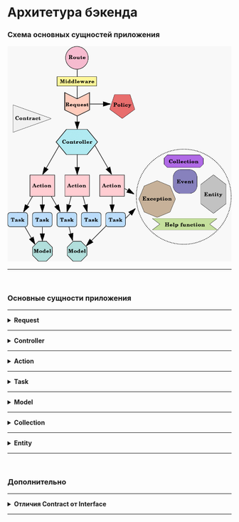 # Архитетура бэкенда



### Схема основных сущностей приложения
![alt text](/assets/scheme.jpg)



***
<br>



### Основные сущности приложения
***
<details>
<summary><b>Request</b></summary>
<br>

*Request* является воплощением запроса от пользователя к серверу. 

#### Правила:
- **Должен** содержать валидацию данных, поступающих в контроллер.
- **Может** содержать проверку правовых политик.
- **Только** Request может валидировать входные данные.
- *Request* **не может** использовать другой *Request*.
- *Request* **не может** реализовывать *Contract*.
</details>


***
<details>
<summary><b>Controller</b></summary>
<br>

*Controller* отделяет бизнес логику от валидации данных и манипуляций с запросами.

#### Правила:
- *Controller* **обязан** использовать кастомный *Request* для **каждого** своего метода.
- *Controller* **должен** уметь:
    - получить **отвалидированные** данные из *Request*
    - передать эти данные в *Action*
    - получить ответ от *Action*
    - составить и вернуть ответ 
- *Controller* **не знает ничего** о сущностях, до которых не может дотянуться (```схема```), и использовать их, соответственно, не может.
- **Каждый** метод контроллера может вызывать **только один** *Action*.
- *Controller* **не может** использовать другой *Controller*.
- *Controller* **не может** реализовывать *Contract*.
</details>


***
<details>
<summary><b>Action</b></summary>
<br>

*Action* - это точка входа в бизнес логику приложения. *Action* представляет собой действие в приложении и по совокупности этих действий можно определить, что делает приложение.

#### Правила:
- *Action* состоит **только из одного публичного статического метода** ```run()```.
- *Action* **не может** поднимать вверх по схеме сущности, которыми может пользоваться.
- *Action* **может** использовать сколько угодно: 
    - *Task*
    - *Exception*
    - *Event*
    - *Collection*
    - *Entity*
    - *Help functions*
    - *Model* (**не желательно**)
- *Action* **не может** использовать другой *Action*.
- *Action* **не может** реализовывать *Contract*.
</details>


***
<details>
<summary><b>Task</b></summary>
<br>

*Task* - сущность, инкапсулирующая выполнение определенной задачи.

#### Правила:
- состоит **только из одного публичного статического метода** ```run()```
- *Task* **может** использовать сколько угодно: 
    - *Exception*
    - *Event*
    - *Collection*
    - *Help functions*
    - *Model*
- *Task* **не может** использовать другой *Task*.
- *Task* **не может** реализовывать *Contract*.
</details>


***
<details>
<summary><b>Model</b></summary>
<br>

*Model* - модель Laravel.

#### Правила:
- *Model* **может** использовать **свой** *Collection*.
- *Model* **может** реализовывать *Contract*.
- *Model* **может** использовать другую *Model*.
- *Model* **может** использовать трейты для шэринга скоупами.
</details>


***
<details>
<summary><b>Collection</b></summary>
<br>

*Collection* инкапсулирует чейнинг EloquentCollection для конкретной модели.

#### Правила:
- *Collection* **может** использовать *Model*.
- *Collection* **может** использовать *Entity*.
- *Collection* **может** использовать другую *Collection*.
- *Collection* **может** реализовывать *Contract*.
- *Collection* **не может** использовать другие сущности.
</details>


***
<details>
<summary><b>Entity</b></summary>
<br>

*Entity* - сущность, которая реализует конкретную задачу с использованием преимуществ ООП (сохранение состояния, наследование, инкапсуляция и т.д.), но при этом не нуждается в использовании `EloquentBuilder` как *Model*.

Большая задача может решаться целым _`namespace`'ом_, состоящим из *Entity* разного назначения: классы, классы-мэнеджеры, абстрактные классы, контракты.

#### Правила:
- *Entity* **может** использовать сколько угодно: 
    - *Task*
    - *Exception*
    - *Event*
    - *Collection*
    - *Entity*
    - *Help functions*
    - *Model*
- *Entity* **может** реализовывать *Contract*.
</details>



***
<br>



### Дополнительно
***
<details>
<summary><b>Отличия Contract от Interface</b></summary>
<br>

*Contract* реализуются сущностям-наследниками родительских сущностей проекта.

*Interface* необходимы родительским сущностям проекта для создания ограничений и нужного функционала.

Примеры:
- ```LocationCollection extends Collection implements CanBeModified```. CanBeModified - это *Contract*
- ```Action implements IAction```. IAction - это *Interface*
</details>

***
